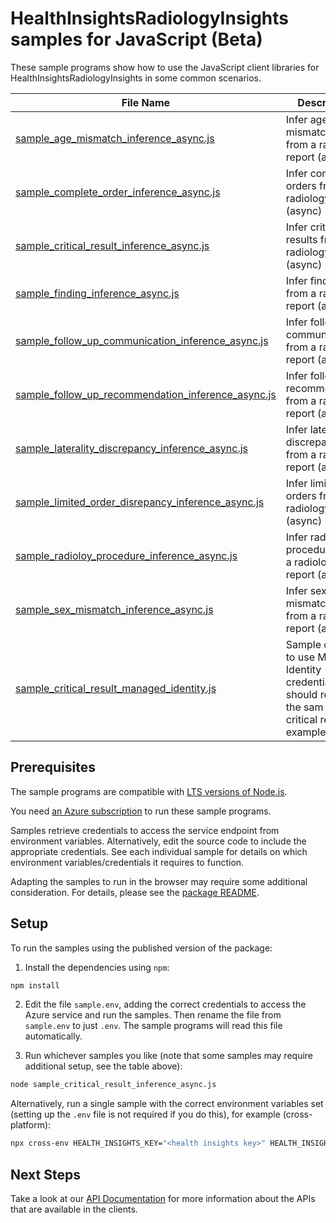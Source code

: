 # HealthInsightsRadiologyInsights samples for JavaScript (Beta)

These sample programs show how to use the JavaScript client libraries for HealthInsightsRadiologyInsights in some common scenarios.

| **File Name**                                                                                       | **Description**           |
| --------------------------------------------------------------------------------------------------- | ------------------------- |
| [sample_age_mismatch_inference_async.js][sample_age_mismatch_inference_async]                       | Infer age mismatches from a radiology report (async) |
| [sample_complete_order_inference_async.js][sample_complete_order_inference_async]                   | Infer complete orders from a radiology report (async) |
| [sample_critical_result_inference_async.js][sample_critical_result_inference_async]                 | Infer critical results from a radiology report (async) |
| [sample_finding_inference_async.js][sample_finding_inference_async]                                 | Infer findings from a radiology report (async) |
| [sample_follow_up_communication_inference_async.js][sample_follow_up_communication_inference_async] | Infer follow up communications  from a radiology report (async) |
| [sample_follow_up_recommendation_inference_async.js][sample_follow_up_recommendation_inference_async]| Infer follow up recommendation from a radiology report (async) |
| [sample_laterality_discrepancy_inference_async.js][sample_laterality_discrepancy_inference_async]   | Infer laterality discrepancies from a radiology report (async) |
| [sample_limited_order_disrepancy_inference_async.js][sample_limited_order_disrepancy_inference_async] | Infer limited orders from a radiology report (async) |
| [sample_radioloy_procedure_inference_async.js][sample_radioloy_procedure_inference_async]           | Infer radiology procedures from a radiology report (async) |
| [sample_sex_mismatch_inference_async.js][sample_sex_mismatch_inference_async]                       | Infer sex mismatches from a radiology report (async) |
| [sample_critical_result_managed_identity.js][sample_critical_result_managed_identity]               | Sample on how to use Managed Identity credentials, should return the sam as the critical results example

## Prerequisites

The sample programs are compatible with [LTS versions of Node.js](https://github.com/nodejs/release#release-schedule).

You need [an Azure subscription][freesub] to run these sample programs.

Samples retrieve credentials to access the service endpoint from environment variables. Alternatively, edit the source code to include the appropriate credentials. See each individual sample for details on which environment variables/credentials it requires to function.

Adapting the samples to run in the browser may require some additional consideration. For details, please see the [package README][package].

## Setup

To run the samples using the published version of the package:

1. Install the dependencies using `npm`:

```bash
npm install
```

2. Edit the file `sample.env`, adding the correct credentials to access the Azure service and run the samples. Then rename the file from `sample.env` to just `.env`. The sample programs will read this file automatically.

3. Run whichever samples you like (note that some samples may require additional setup, see the table above):

```bash
node sample_critical_result_inference_async.js
```

Alternatively, run a single sample with the correct environment variables set (setting up the `.env` file is not required if you do this), for example (cross-platform):

```bash
npx cross-env HEALTH_INSIGHTS_KEY="<health insights key>" HEALTH_INSIGHTS_ENDPOINT="<health insights endpoint>" node sample_critical_result_inference_async.js
```

## Next Steps

Take a look at our [API Documentation][apiref] for more information about the APIs that are available in the clients.

[sample_age_mismatch_inference_async]: https://github.com/Azure/azure-sdk-for-js/tree/main/sdk/healthinsights/health-insights-radiologyinsights-rest/samples/v1/javascript/sample_age_mismatch_inference_async.js
[sample_complete_order_inference_async]: https://github.com/Azure/azure-sdk-for-js/tree/main/sdk/healthinsights/health-insights-radiologyinsights-rest/samples/v1/javascript/sample_complete_order_discrepancy_inference_async.js
[sample_critical_result_inference_async]: https://github.com/Azure/azure-sdk-for-js/tree/main/sdk/healthinsights/health-insights-radiologyinsights-rest/samples/v1/javascript/sample_critical_result_inference_async.js
[sample_finding_inference_async]: https://github.com/Azure/azure-sdk-for-js/tree/main/sdk/healthinsights/health-insights-radiologyinsights-rest/samples/v1/javascript/sample_finding_inference_async.js
[sample_follow_up_communication_inference_async]: https://github.com/Azure/azure-sdk-for-js/tree/main/sdk/healthinsights/health-insights-radiologyinsights-rest/samples/v1/javascript/sample_follow_up_communication_inference_async.js
[sample_follow_up_recommendation_inference_async]: https://github.com/Azure/azure-sdk-for-js/tree/main/sdk/healthinsights/health-insights-radiologyinsights-rest/samples/v1/javascript/sample_follow_up_recommendation_inference_async.js
[sample_laterality_discrepancy_inference_async]: https://github.com/Azure/azure-sdk-for-js/tree/main/sdk/healthinsights/health-insights-radiologyinsights-rest/samples/v1/javascript/sample_laterality_discrepancy_inference_async.js
[sample_limited_order_disrepancy_inference_async]: https://github.com/Azure/azure-sdk-for-js/tree/main/sdk/healthinsights/health-insights-radiologyinsights-rest/samples/v1/javascript/sample_limited_order_disrepancy_inference_async.js
[sample_radioloy_procedure_inference_async]: https://github.com/Azure/azure-sdk-for-js/tree/main/sdk/healthinsights/health-insights-radiologyinsights-rest/samples/v1/javascript/sample_radiology_procedure_inference_async.js
[sample_sex_mismatch_inference_async]: https://github.com/Azure/azure-sdk-for-js/tree/main/sdk/healthinsights/health-insights-radiologyinsights-rest/samples/v1/javascript/sample_sex_mismatch_inference_async.js
[sample_critical_result_managed_identity]:https://github.com/Azure/azure-sdk-for-js/tree/main/sdk/healthinsights/health-insights-radiologyinsights-rest/samples/v1/javascript/sample_critical_result_managed_identity.js
[apiref]: https://docs.microsoft.com/javascript/api
[freesub]: https://azure.microsoft.com/free/
[package]: https://github.com/Azure/azure-sdk-for-js/tree/main/sdk/healthinsights/health-insights-radiologyinsights-rest/README.md

